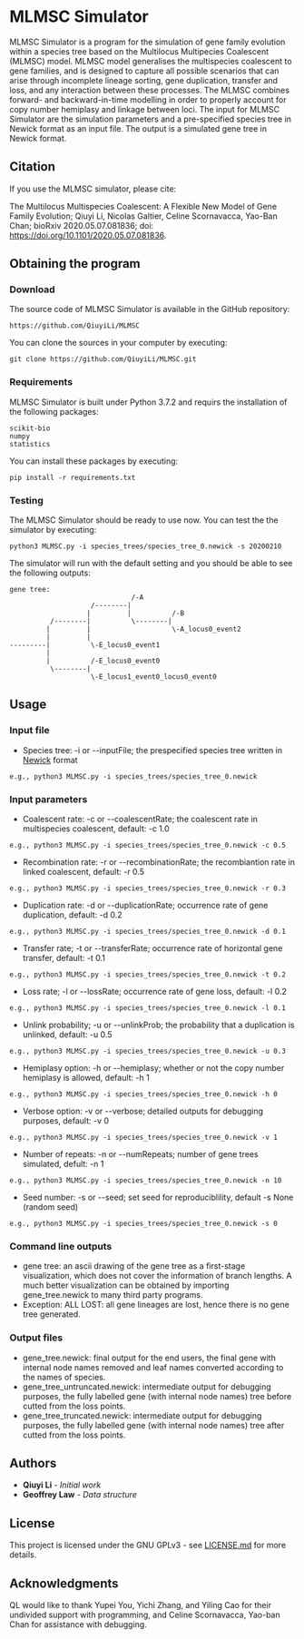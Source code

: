 # MLMSC Simulator

MLMSC Simulator is a program for the simulation of gene family evolution within a species tree based on the Multilocus Multipecies Coalescent (MLMSC) model. MLMSC model generalises the multispecies coalescent to gene families, and is designed to capture all possible scenarios that can arise through incomplete lineage sorting, gene duplication, transfer and loss, and any interaction between these processes. The MLMSC combines forward- and backward-in-time modelling in order to properly account for copy number hemiplasy and linkage between loci. 
The input for MLMSC Simulator are the simulation parameters and a pre-specified species tree in Newick format as an input file. The output is a simulated gene tree in Newick format.

## Citation
If you use the MLMSC simulator, please cite:

The Multilocus Multispecies Coalescent: A Flexible New Model of Gene Family Evolution; Qiuyi Li, Nicolas Galtier, Celine Scornavacca, Yao-Ban Chan; bioRxiv 2020.05.07.081836; doi: https://doi.org/10.1101/2020.05.07.081836.

## Obtaining the program

### Download

The source code of MLMSC Simulator is available in the GitHub repository:
```
https://github.com/QiuyiLi/MLMSC
```
You can clone the sources in your computer by executing:
```
git clone https://github.com/QiuyiLi/MLMSC.git
```

### Requirements
MLMSC Simulator is built under Python 3.7.2 and requirs the installation of the following packages: 
```
scikit-bio
numpy
statistics
```
You can install these packages by executing:
```
pip install -r requirements.txt
```
### Testing

The MLMSC Simulator should be ready to use now. You can test the the simulator by executing:
```
python3 MLMSC.py -i species_trees/species_tree_0.newick -s 20200210
```
The simulator will run with the default setting and you should be able to see the following outputs:
```
gene tree:
                              /-A
                    /--------|
                   |         |          /-B
          /--------|          \--------|
         |         |                    \-A_locus0_event2
         |         |
---------|          \-E_locus0_event1
         |
         |          /-E_locus0_event0
          \--------|
                    \-E_locus1_event0_locus0_event0
```

##  Usage

### Input file
* Species tree: -i or --inputFile; the prespecified species tree written in [Newick](https://en.wikipedia.org/wiki/Newick_format) format
```
e.g., python3 MLMSC.py -i species_trees/species_tree_0.newick
```

### Input parameters

* Coalescent rate: -c or --coalescentRate; the coalescent rate in multispecies coalescent, default: -c 1.0
```
e.g., python3 MLMSC.py -i species_trees/species_tree_0.newick -c 0.5
```
  
* Recombination rate: -r or --recombinationRate; the recombiantion rate in linked coalescent, default: -r 0.5
```
e.g., python3 MLMSC.py -i species_trees/species_tree_0.newick -r 0.3
```
  
* Duplication rate: -d or --duplicationRate; occurrence rate of gene duplication, default: -d 0.2
```
e.g., python3 MLMSC.py -i species_trees/species_tree_0.newick -d 0.1
```
  
* Transfer rate; -t or --transferRate; occurrence rate of horizontal gene transfer, default: -t 0.1
```
e.g., python3 MLMSC.py -i species_trees/species_tree_0.newick -t 0.2
```
  
* Loss rate; -l or --lossRate; occurrence rate of gene loss, default: -l 0.2
```
e.g., python3 MLMSC.py -i species_trees/species_tree_0.newick -l 0.1
```
  
* Unlink probability; -u or --unlinkProb; the probability that a duplication is unlinked, default: -u 0.5
```
e.g., python3 MLMSC.py -i species_trees/species_tree_0.newick -u 0.3
```
  
* Hemiplasy option: -h or --hemiplasy; whether or not the copy number hemiplasy is allowed, default: -h 1
```
e.g., python3 MLMSC.py -i species_trees/species_tree_0.newick -h 0
```
  
* Verbose option: -v or --verbose; detailed outputs for debugging purposes, default: -v 0
```
e.g., python3 MLMSC.py -i species_trees/species_tree_0.newick -v 1
```

* Number of repeats: -n or --numRepeats; number of gene trees simulated, defult: -n 1
```
e.g., python3 MLMSC.py -i species_trees/species_tree_0.newick -n 10
```

* Seed number: -s or --seed; set seed for reproduciblility, default -s None (random seed)
```
e.g., python3 MLMSC.py -i species_trees/species_tree_0.newick -s 0
```

### Command line outputs
* gene tree: an ascii drawing of the gene tree as a first-stage visualization, which does not cover the information of branch lengths. A much better visualization can be obtained by importing gene_tree.newick to many third party programs.
* Exception: ALL LOST: all gene lineages are lost, hence there is no gene tree generated.
  
### Output files
* gene_tree.newick: final output for the end users, the final gene with internal node names removed and leaf names converted according to the names of species.
* gene_tree_untruncated.newick: intermediate output for debugging purposes, the fully labelled gene (with internal node names) tree before cutted from the loss points.
* gene_tree_truncated.newick: intermediate output for debugging purposes, the fully labelled gene (with internal node names) tree after cutted from the loss points.

## Authors

* **Qiuyi Li** - *Initial work*
* **Geoffrey Law** - *Data structure*

## License

This project is licensed under the GNU GPLv3 - see [LICENSE.md](LICENSE.md) for more details.

## Acknowledgments

QL would like to thank Yupei You, Yichi Zhang, and Yiling Cao for their undivided support with programming, and Celine Scornavacca, Yao-ban Chan for assistance with debugging.
